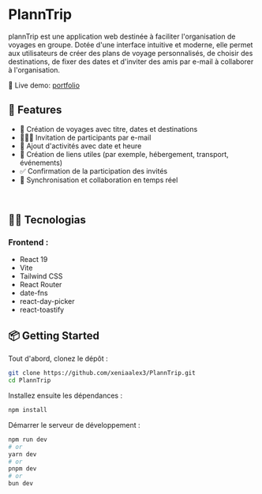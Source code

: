 # PlannTrip

plannTrip est une application web destinée à faciliter l'organisation de voyages en groupe. Dotée d'une interface intuitive et moderne, elle permet aux utilisateurs de créer des plans de voyage personnalisés, de choisir des destinations, de fixer des dates et d'inviter des amis par e-mail à collaborer à l'organisation.

🔗 Live demo: [portfolio](https://planntrip.netlify.app/)

## 🧰 Features

- 🧭 Création de voyages avec titre, dates et destinations
- 🧑‍🤝‍🧑 Invitation de participants par e-mail
- 📅 Ajout d'activités avec date et heure
- 🔗 Création de liens utiles (par exemple, hébergement, transport, événements)
- ✅ Confirmation de la participation des invités
- 🧠 Synchronisation et collaboration en temps réel

<br>

## 🧑‍💻 Tecnologias

### Frontend :

- React 19
- Vite
- Tailwind CSS
- React Router
- date-fns
- react-day-picker
- react-toastify

## 📦 Getting Started

Tout d'abord, clonez le dépôt :

```bash
git clone https://github.com/xeniaalex3/PlannTrip.git
cd PlannTrip
```

Installez ensuite les dépendances :

```bash
npm install
```

Démarrer le serveur de développement :

```bash
npm run dev
# or
yarn dev
# or
pnpm dev
# or
bun dev
```
